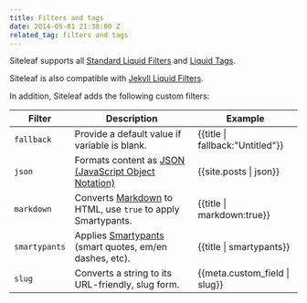 ```yaml
---
title: Filters and tags
date: 2014-05-01 21:38:00 Z
related_tag: filters and tags
---
```


Siteleaf supports all [Standard Liquid Filters](https://github.com/Shopify/liquid/wiki/Liquid-for-Designers#standard-filters) and [Liquid Tags](https://github.com/Shopify/liquid/wiki/Liquid-for-Designers#tags).

Siteleaf is also compatible with [Jekyll Liquid Filters](http://jekyllrb.com/docs/templates/).

In addition, Siteleaf adds the following custom filters:

Filter             | Description                                                    | Example
--------           | -----------                                                    | -------
`fallback`         | Provide a default value if variable is blank.                  | {{title &#124; fallback:"Untitled"}}
`json`		   | Formats content as [JSON (JavaScript Object Notation)](http://en.wikipedia.org/wiki/JSON)  | {{site.posts &#124; json}}
`markdown`         | Converts [Markdown](http://daringfireball.net/projects/markdown/) to HTML, use `true` to apply Smartypants.  | {{title &#124; markdown:true}}
`smartypants`      | Applies [Smartypants](http://daringfireball.net/projects/smartypants/) (smart quotes, em/en dashes, etc).  | {{title &#124; smartypants}}
`slug`		   | Converts a string to its URL-friendly, slug form.			    | {{meta.custom_field &#124; slug}}
